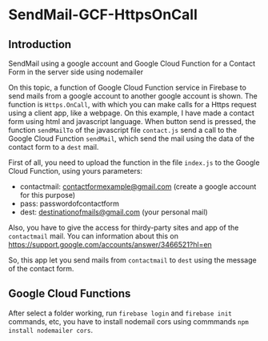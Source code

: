 # SendMail-GCF-HttpsOnCall
## Introduction
SendMail using a google account and Google Cloud Function for a Contact Form in the server side using nodemailer

On this topic, a function of Google Cloud Function service in Firebase to send mails from a google account to another google account is shown. 
The function is `Https.OnCall`, with which you can make calls for a Https request using a client app, like a webpage. 
On this example, I have made a contact form using html and javascript language. When button send is pressed, the function `sendMailTo` of the javascript file `contact.js` send a call to the Google Cloud Function `sendMail`, which send the mail using the data of the contact form to a `dest` mail. 

First of all, you need to upload the function in the file `index.js` to the Google Cloud Function, using yours parameters:

+ contactmail: contactformexample@gmail.com (create a google account for this purpose)
+ pass: passwordofcontactform
+ dest: destinationofmails@gmail.com (your personal mail)

Also, you have to give the access for thirdy-party sites and app of the `contactmail` mail. You can information about this on https://support.google.com/accounts/answer/3466521?hl=en

So, this app let you send mails from `contactmail` to `dest` using the message of the contact form. 

## Google Cloud Functions
After select a folder working, run `firebase login` and `firebase init`  commands, etc, you have to install nodemail cors using commmands `npm install nodemailer cors`. 
